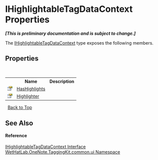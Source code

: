 # IHighlightableTagDataContext Properties
 _**\[This is preliminary documentation and is subject to change.\]**_

The <a href="ea720471-b128-4927-e7a0-f4b1418c5ca4">IHighlightableTagDataContext</a> type exposes the following members.


## Properties
&nbsp;<table><tr><th></th><th>Name</th><th>Description</th></tr><tr><td>![Public property](media/pubproperty.gif "Public property")</td><td><a href="56ce8ee5-21a9-6010-3bbe-40ae77fb4ba0">HasHighlights</a></td><td /></tr><tr><td>![Public property](media/pubproperty.gif "Public property")</td><td><a href="76e98002-0dec-6dfd-35db-8a946be252d1">Highlighter</a></td><td /></tr></table>&nbsp;
<a href="#ihighlightabletagdatacontext-properties">Back to Top</a>

## See Also


#### Reference
<a href="ea720471-b128-4927-e7a0-f4b1418c5ca4">IHighlightableTagDataContext Interface</a><br /><a href="043a9407-ac38-b3ac-7348-a6090af495ad">WetHatLab.OneNote.TaggingKit.common.ui Namespace</a><br />